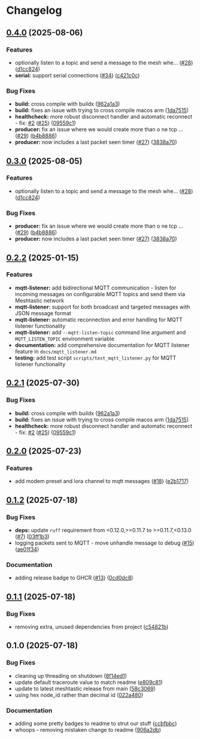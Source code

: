 # Changelog

## [0.4.0](https://github.com/NHMesh/nhmesh-producer/compare/v0.3.0...v0.4.0) (2025-08-06)


### Features

* optionally listen to a topic and send a message to the mesh whe… ([#28](https://github.com/NHMesh/nhmesh-producer/issues/28)) ([d1cc824](https://github.com/NHMesh/nhmesh-producer/commit/d1cc824c2d5c84ad56e9fa60ec1312e00b868dc3))
* **serial:** support serial connections ([#34](https://github.com/NHMesh/nhmesh-producer/issues/34)) ([c421c0c](https://github.com/NHMesh/nhmesh-producer/commit/c421c0c18f5ccb0e69aafca19f5849f1cd6fc516))


### Bug Fixes

* **build:** cross compile with buildx ([962a1a3](https://github.com/NHMesh/nhmesh-producer/commit/962a1a3394a14f2c57fd3c1af2eb9308458b5322))
* **build:** fixes an issue with trying to cross compile macos arm ([1da7515](https://github.com/NHMesh/nhmesh-producer/commit/1da751502e84b1510a6b77169cbc355036536cb3))
* **healthcheck:** more robust disconnect handler and automatic reconnect - fix: [#2](https://github.com/NHMesh/nhmesh-producer/issues/2) ([#25](https://github.com/NHMesh/nhmesh-producer/issues/25)) ([09559c1](https://github.com/NHMesh/nhmesh-producer/commit/09559c1aaf2f6e0be5f0fe088dd467aac0e5cccd))
* **producer:** fix an issue where we would create more than o ne tcp … ([#29](https://github.com/NHMesh/nhmesh-producer/issues/29)) ([b4b8886](https://github.com/NHMesh/nhmesh-producer/commit/b4b88868bdd3ba5d82f9c6c5db8616858d0d843f))
* **producer:** now includes a last packet seen timer ([#27](https://github.com/NHMesh/nhmesh-producer/issues/27)) ([3838a70](https://github.com/NHMesh/nhmesh-producer/commit/3838a70ca5dcea03d554af8e493f649aed7d48d6))

## [0.3.0](https://github.com/NHMesh/nhmesh-producer/compare/v0.2.1...v0.3.0) (2025-08-05)


### Features

* optionally listen to a topic and send a message to the mesh whe… ([#28](https://github.com/NHMesh/nhmesh-producer/issues/28)) ([d1cc824](https://github.com/NHMesh/nhmesh-producer/commit/d1cc824c2d5c84ad56e9fa60ec1312e00b868dc3))


### Bug Fixes

* **producer:** fix an issue where we would create more than o ne tcp … ([#29](https://github.com/NHMesh/nhmesh-producer/issues/29)) ([b4b8886](https://github.com/NHMesh/nhmesh-producer/commit/b4b88868bdd3ba5d82f9c6c5db8616858d0d843f))
* **producer:** now includes a last packet seen timer ([#27](https://github.com/NHMesh/nhmesh-producer/issues/27)) ([3838a70](https://github.com/NHMesh/nhmesh-producer/commit/3838a70ca5dcea03d554af8e493f649aed7d48d6))

## [0.2.2](https://github.com/NHMesh/nhmesh-producer/compare/v0.2.1...v0.2.2) (2025-01-15)


### Features

* **mqtt-listener:** add bidirectional MQTT communication - listen for incoming messages on configurable MQTT topics and send them via Meshtastic network
* **mqtt-listener:** support for both broadcast and targeted messages with JSON message format
* **mqtt-listener:** automatic reconnection and error handling for MQTT listener functionality
* **mqtt-listener:** add `--mqtt-listen-topic` command line argument and `MQTT_LISTEN_TOPIC` environment variable
* **documentation:** add comprehensive documentation for MQTT listener feature in `docs/mqtt_listener.md`
* **testing:** add test script `scripts/test_mqtt_listener.py` for MQTT listener functionality

## [0.2.1](https://github.com/NHMesh/nhmesh-producer/compare/v0.2.0...v0.2.1) (2025-07-30)


### Bug Fixes

* **build:** cross compile with buildx ([962a1a3](https://github.com/NHMesh/nhmesh-producer/commit/962a1a3394a14f2c57fd3c1af2eb9308458b5322))
* **build:** fixes an issue with trying to cross compile macos arm ([1da7515](https://github.com/NHMesh/nhmesh-producer/commit/1da751502e84b1510a6b77169cbc355036536cb3))
* **healthcheck:** more robust disconnect handler and automatic reconnect - fix: [#2](https://github.com/NHMesh/nhmesh-producer/issues/2) ([#25](https://github.com/NHMesh/nhmesh-producer/issues/25)) ([09559c1](https://github.com/NHMesh/nhmesh-producer/commit/09559c1aaf2f6e0be5f0fe088dd467aac0e5cccd))

## [0.2.0](https://github.com/NHMesh/nhmesh-producer/compare/v0.1.2...v0.2.0) (2025-07-23)


### Features

* add modem preset and lora channel to mqtt messages ([#18](https://github.com/NHMesh/nhmesh-producer/issues/18)) ([e2b1717](https://github.com/NHMesh/nhmesh-producer/commit/e2b1717846adb627690ed1f6f6fd3d331d1df2d8))

## [0.1.2](https://github.com/NHMesh/nhmesh-producer/compare/v0.1.1...v0.1.2) (2025-07-18)


### Bug Fixes

* **deps:** update `ruff` requirement from &lt;0.12.0,&gt;=0.11.7 to &gt;=0.11.7,&lt;0.13.0 ([#7](https://github.com/NHMesh/nhmesh-producer/issues/7)) ([03ff1b3](https://github.com/NHMesh/nhmesh-producer/commit/03ff1b39b1cf9b0838a70a070ee9fa8edf9a15eb))
* logging packets sent to MQTT -  move unhandle message to debug ([#15](https://github.com/NHMesh/nhmesh-producer/issues/15)) ([ae01f34](https://github.com/NHMesh/nhmesh-producer/commit/ae01f343ed61089fcbc83e9ed826d471f9a3da2f))


### Documentation

* adding release badge to GHCR ([#13](https://github.com/NHMesh/nhmesh-producer/issues/13)) ([0cd0dc8](https://github.com/NHMesh/nhmesh-producer/commit/0cd0dc8b0149ae9fb23b6b7577b2f6e6d5139cdb))

## [0.1.1](https://github.com/NHMesh/nhmesh-producer/compare/v0.1.0...v0.1.1) (2025-07-18)


### Bug Fixes

* removing extra, unused dependencies from project ([c54821b](https://github.com/NHMesh/nhmesh-producer/commit/c54821b0342cb3470473f61678a342f238f670f2))

## 0.1.0 (2025-07-18)


### Bug Fixes

* cleaning up threading on shutdown ([8f14ed1](https://github.com/NHMesh/nhmesh-producer/commit/8f14ed126b0d246077865ed785230c8f55332265))
* update default traceroute value to match readme ([e809c81](https://github.com/NHMesh/nhmesh-producer/commit/e809c81e1193c082461088de4dec440139e5454f))
* update to latest meshtastic release from main ([58c3069](https://github.com/NHMesh/nhmesh-producer/commit/58c3069ad2fa8800e921e3eba3b81c3a24bc91af))
* using hex node_id rather than decimal id ([022a480](https://github.com/NHMesh/nhmesh-producer/commit/022a4801dc1e79cf972828a9e2f98c455b30296c))


### Documentation

* adding some pretty badges to readme to strut our stuff ([ccbfbbc](https://github.com/NHMesh/nhmesh-producer/commit/ccbfbbc3118a2699987cee4c4456d31f692c6ed1))
* whoops - removing mistaken change to readme ([906a2db](https://github.com/NHMesh/nhmesh-producer/commit/906a2db08acadbde2cc3d9865a5692f26609f2a9))
